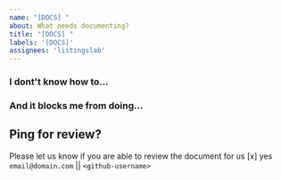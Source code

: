 ```yaml
---
name: "[DOCS] "
about: What needs documenting?
title: "[DOCS] "
labels: '[DOCS]'
assignees: 'listingslab'
---
```


### I dont't know how to...

### And it blocks me from doing...

## Ping for review?

Please let us know if you are able to review the document for us
[x] yes `email@domain.com` || `<github-username>`